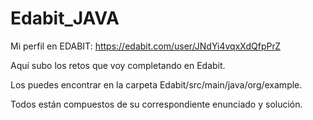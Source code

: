 # Edabit_JAVA
Mi perfil en EDABIT: https://edabit.com/user/JNdYi4vqxXdQfpPrZ

Aquí subo los retos que voy completando en Edabit.

Los puedes encontrar en la carpeta Edabit/src/main/java/org/example.

Todos están compuestos de su correspondiente enunciado y solución.
